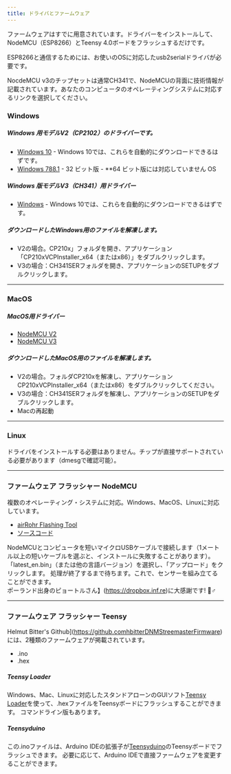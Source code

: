 ```yaml
---
title: ドライバとファームウェア
---
```


ファームウェアはすでに用意されています。ドライバーをインストールして、NodeMCU（ESP8266）とTeensy 4.0ボードをフラッシュするだけです。

ESP8266と通信するためには、お使いのOSに対応したusb2serialドライバが必要です。

NocdeMCU v3のチップセットは通常CH341で、NodeMCUの背面に技術情報が記載されています。あなたのコンピュータのオペレーティングシステムに対応するリンクを選択してください。

### Windows

##### Windows 用モデルV2（CP2102）のドライバーです。
* [Windows 10](https://www.silabs.comdocumentspublicsoftwareCP210x_Universal_Windows_Driver.zip) - Windows 10では、これらを自動的にダウンロードできるはずです。
* [Windows 788.1](https://www.silabs.comdocumentspublicsoftwareCP210x_Windows_Drivers.zip) - 32 ビット版 - **64 ビット版には対応していません OS

##### Windows 版モデルV3（CH341）用ドライバー
* [Windows](http://www.wch.cndownloadsfile5.html) - Windows 10では、これらを自動的にダウンロードできるはずです。

##### ダウンロードしたWindows用のファイルを解凍します。
* V2の場合。CP210x」フォルダを開き、アプリケーション「CP210xVCPInstaller_x64（またはx86）」をダブルクリックします。
* V3の場合：CH341SERフォルダを開き、アプリケーションのSETUPをダブルクリックします。

---

### MacOS

##### MacOS用ドライバー
* [NodeMCU V2](https://www.silabs.comdocumentspublicsoftwareMac_OSX_VCP_Driver.zip )
* [NodeMCU V3](http://www.wch.cndownloadsfile178.html)

##### ダウンロードしたMacOS用のファイルを解凍します。
* V2の場合。フォルダCP210xを解凍し、アプリケーションCP210xVCPInstaller_x64（またはx86）をダブルクリックしてください。
* V3の場合：CH341SERフォルダを解凍し、アプリケーションのSETUPをダブルクリックします。
* Macの再起動

---

### Linux
ドライバをインストールする必要はありません。チップが直接サポートされている必要があります（dmesgで確認可能）。

---
### ファームウェア フラッシャー NodeMCU
複数のオペレーティング・システムに対応。Windows、MacOS、Linuxに対応しています。

* [airRohr Flashing Tool](http://firmware.sensor.communityairrohrflashing-tool)
* [ソースコード](https://github.comopendata-stuttgartairrohr-firmware-flasher)

NodeMCUとコンピュータを短いマイクロUSBケーブルで接続します（1メートル以上の短いケーブルを選ぶと、インストールに失敗することがあります）。「latest_en.bin」（または他の言語バージョン）を選択し、「アップロード」をクリックします。
処理が終了するまで待ちます。これで、センサーを組み立てることができます。
<br>
ポーランド出身のピョートルさん】(https://dropbox.inf.re)に大感謝です! 🙋♂️

---
### ファームウェア フラッシャー Teensy
Helmut Bitter's Github](https://github.comhbitterDNMStreemasterFirmware)には、2種類のファームウェアが掲載されています。
* .ino
* .hex

##### Teensy Loader
Windows、Mac、Linuxに対応したスタンドアローンのGUIソフト[Teensy Loader](https://www.pjrc.comteensyloader.html)を使って、.hexファイルをTeensyボードにフラッシュすることができます。
コマンドライン版もあります。

##### Teensyduino
この.inoファイルは、Arduino IDEの拡張子が[Teensyduino](https://www.pjrc.comteensyteensyduino.html)のTeensyボードでフラッシュできます。
必要に応じて、Arduino IDEで直接ファームウェアを変更することができます。
